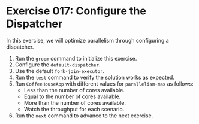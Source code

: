 # Exercise 017: Configure the Dispatcher

In this exercise, we will optimize parallelism through configuring a dispatcher.

1. Run the `groom` command to initialize this exercise.
2. Configure the `default-dispatcher`.
3. Use the default `fork-join-executor`.
4. Run the `test` command to verify the solution works as expected.
5. Run `CoffeeHouseApp` with different values for `parallelism-max` as follows:
    - Less than the number of cores available.
    - Equal to the number of cores available.
    - More than the number of cores available.
    - Watch the throughput for each scenario.
6. Run the `next` command to advance to the next exercise.
